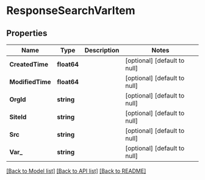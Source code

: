 # ResponseSearchVarItem

## Properties
Name | Type | Description | Notes
------------ | ------------- | ------------- | -------------
**CreatedTime** | **float64** |  | [optional] [default to null]
**ModifiedTime** | **float64** |  | [optional] [default to null]
**OrgId** | **string** |  | [optional] [default to null]
**SiteId** | **string** |  | [optional] [default to null]
**Src** | **string** |  | [optional] [default to null]
**Var_** | **string** |  | [optional] [default to null]

[[Back to Model list]](../README.md#documentation-for-models) [[Back to API list]](../README.md#documentation-for-api-endpoints) [[Back to README]](../README.md)

